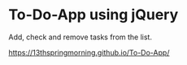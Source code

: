 # To-Do-App using jQuery 

Add, check and remove tasks from the list.

https://13thspringmorning.github.io/To-Do-App/
